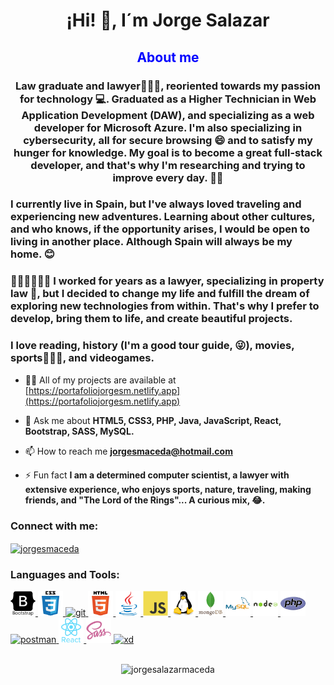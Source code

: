 <h1 align="center">¡Hi! 👋, I´m Jorge Salazar</h1>
<h2 align="center" style="color: blue;">About me</h2>
<h3 align="center">Law graduate and lawyer👨🏼‍⚖️, reoriented towards my passion for technology 💻. Graduated as a Higher Technician in Web Application Development (DAW), and specializing as a web developer for Microsoft Azure. I'm also specializing in cybersecurity, all for secure browsing 😄 and to satisfy my hunger for knowledge. My goal is to become a great full-stack developer, and that's why I'm researching and trying to improve every day. 💪💪 </h3>
<h3>I currently live in Spain, but I've always loved traveling and experiencing new adventures. Learning about other cultures, and who knows, if the opportunity arises, I would be open to living in another place. Although Spain will always be my home. 😊 </h3>
<h3>🕵🏼‍♂️👨🏼‍💻 I worked for years as a lawyer, specializing in property law 🏬, but I decided to change my life and fulfill the dream of exploring new technologies from within. That's why I prefer to develop, bring them to life, and create beautiful projects.</h3>
<h3>I love reading, history (I'm a good tour guide, 😜), movies, sports🏃🏼‍♂️, and videogames.</h3>


- 👨‍💻 All of my projects are available at [https://portafoliojorgesm.netlify.app](https://portafoliojorgesm.netlify.app)

- 💬 Ask me about **HTML5, CSS3, PHP, Java, JavaScript, React, Bootstrap, SASS, MySQL.**

- 📫 How to reach me **jorgesmaceda@hotmail.com**

- ⚡ Fun fact **I am a determined computer scientist, a lawyer with extensive experience, who enjoys sports, nature, traveling, making friends, and "The Lord of the Rings"... A curious mix, 😂.**

<h3 align="left">Connect with me:</h3>
<p align="left">
<a href="https://linkedin.com/in/jorgesmaceda" target="blank"><img align="center" src="https://raw.githubusercontent.com/rahuldkjain/github-profile-readme-generator/master/src/images/icons/Social/linked-in-alt.svg" alt="jorgesmaceda" height="30" width="40" /></a>
</p>

<h3 align="left">Languages and Tools:</h3>
<p align="left"> <a href="https://getbootstrap.com" target="_blank" rel="noreferrer"> <img src="https://raw.githubusercontent.com/devicons/devicon/master/icons/bootstrap/bootstrap-plain-wordmark.svg" alt="bootstrap" width="40" height="40"/> </a> <a href="https://www.w3schools.com/css/" target="_blank" rel="noreferrer"> <img src="https://raw.githubusercontent.com/devicons/devicon/master/icons/css3/css3-original-wordmark.svg" alt="css3" width="40" height="40"/> </a> <a href="https://git-scm.com/" target="_blank" rel="noreferrer"> <img src="https://www.vectorlogo.zone/logos/git-scm/git-scm-icon.svg" alt="git" width="40" height="40"/> </a> <a href="https://www.w3.org/html/" target="_blank" rel="noreferrer"> <img src="https://raw.githubusercontent.com/devicons/devicon/master/icons/html5/html5-original-wordmark.svg" alt="html5" width="40" height="40"/> </a> <a href="https://www.java.com" target="_blank" rel="noreferrer"> <img src="https://raw.githubusercontent.com/devicons/devicon/master/icons/java/java-original.svg" alt="java" width="40" height="40"/> </a> <a href="https://developer.mozilla.org/en-US/docs/Web/JavaScript" target="_blank" rel="noreferrer"> <img src="https://raw.githubusercontent.com/devicons/devicon/master/icons/javascript/javascript-original.svg" alt="javascript" width="40" height="40"/> </a> <a href="https://www.linux.org/" target="_blank" rel="noreferrer"> <img src="https://raw.githubusercontent.com/devicons/devicon/master/icons/linux/linux-original.svg" alt="linux" width="40" height="40"/> </a> <a href="https://www.mongodb.com/" target="_blank" rel="noreferrer"> <img src="https://raw.githubusercontent.com/devicons/devicon/master/icons/mongodb/mongodb-original-wordmark.svg" alt="mongodb" width="40" height="40"/> </a> <a href="https://www.mysql.com/" target="_blank" rel="noreferrer"> <img src="https://raw.githubusercontent.com/devicons/devicon/master/icons/mysql/mysql-original-wordmark.svg" alt="mysql" width="40" height="40"/> </a> <a href="https://nodejs.org" target="_blank" rel="noreferrer"> <img src="https://raw.githubusercontent.com/devicons/devicon/master/icons/nodejs/nodejs-original-wordmark.svg" alt="nodejs" width="40" height="40"/> </a> <a href="https://www.php.net" target="_blank" rel="noreferrer"> <img src="https://raw.githubusercontent.com/devicons/devicon/master/icons/php/php-original.svg" alt="php" width="40" height="40"/> </a> <a href="https://postman.com" target="_blank" rel="noreferrer"> <img src="https://www.vectorlogo.zone/logos/getpostman/getpostman-icon.svg" alt="postman" width="40" height="40"/> </a> <a href="https://reactjs.org/" target="_blank" rel="noreferrer"> <img src="https://raw.githubusercontent.com/devicons/devicon/master/icons/react/react-original-wordmark.svg" alt="react" width="40" height="40"/> </a> <a href="https://sass-lang.com" target="_blank" rel="noreferrer"> <img src="https://raw.githubusercontent.com/devicons/devicon/master/icons/sass/sass-original.svg" alt="sass" width="40" height="40"/> </a> <a href="https://www.adobe.com/products/xd.html" target="_blank" rel="noreferrer"> <img src="https://cdn.worldvectorlogo.com/logos/adobe-xd.svg" alt="xd" width="40" height="40"/> </a> </p>
<br/>
<div style="text-align: center;">
  <img src="https://github-readme-stats.vercel.app/api/top-langs?username=jorgesalazarmaceda&show_icons=true&locale=en&layout=compact" alt="jorgesalazarmaceda" />
</div>


